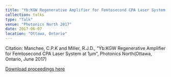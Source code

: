 ```yaml
---
title: "Yb:KGW Regenerative Amplifier for Femtosecond CPA Laser System at ​1μm"
collection: talks
type: "Talk"
venue: "Photonics North 2017"
date: 2017-06-07
location: "Ottawa, Ontario"
---
```


Citation: Manchee, C.P.K and Miller, R.J.D., ​“Yb:KGW Regenerative Amplifier for Femtosecond CPA Laser System at ​1μm”, P​hotonics North​ (Ottawa, Ontario, June 2017)

[Download proceedings here](http://www.photonicsnorth.com/sites/photonics/files/pn2017-programtechnique1.pdf)